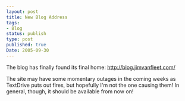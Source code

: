 ```yaml
---
layout: post
title: New Blog Address
tags:
- Blog
status: publish
type: post
published: true
Date: 2005-09-30
---
```

The blog has finally found its final home:  <a href="http://blog.jimvanfleet.com/">http://blog.jimvanfleet.com/</a>

The site may have some momentary outages in the coming weeks as TextDrive puts out fires, but hopefully I'm not the one causing them!  In general, though, it should be available from now on!
